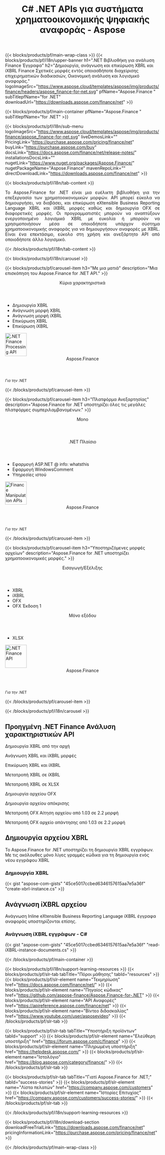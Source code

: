 ﻿---
title: C# .NET APIs για συστήματα χρηματοοικονομικής ψηφιακής αναφοράς - Aspose 
weight: 20
url: /el/net/ 
description: C# ASP.NET VB.NET βιβλιοθήκη για τη μετατροπή των οικονομικών καταστάσεων σε eXtensible Business Reporting Language XBRL και iXBRL για ανάλυση για τη δημιουργία XBRL ταξινομιών και αναφορών
---
{{< blocks/products/pf/main-wrap-class >}}
{{< blocks/products/pf/i18n/upper-banner h1=".NET Βιβλιοθήκη για ανάλυση Finance Έγγραφα" h2="Δημιουργία, ανάγνωση και επικύρωση XBRL και iXBRL Finance Σχετικές μορφές εντός οποιασδήποτε διαχείρισης επιχειρηματικών διαδικασιών, Οικονομική ανάλυση και λογισμικό αναφοράς." logoImageSrc="https://www.aspose.cloud/templates/aspose/img/products/finance/headers/aspose_finance-for-net.svg" pfName="Aspose.Finance " subTitlepfName="for .NET" downloadUrl="https://downloads.aspose.com/finance/net" >}}

{{< blocks/products/pf/main-container pfName="Aspose.Finance " subTitlepfName="for .NET" >}}

{{< blocks/products/pf/i18n/sub-menu logoImageSrc="https://www.aspose.cloud/templates/aspose/img/products/finance/aspose_finance-for-net.svg" liveDemosLink="" PricingLink="https://purchase.aspose.com/pricing/finance/net" buyLink="https://purchase.aspose.com/buy" docsLink="https://docs.aspose.com/finance/net/release-notes/" installationsDocsLink="" nugetLink="https://www.nuget.org/packages/Aspose.Finance/" nugetPackageName="Aspose.Finance" mavenRepoLink="" directDownloadLink="https://downloads.aspose.com/finance/net" >}}

{{< blocks/products/pf/i18n/tab-content >}}
<p align="justify"> Το Aspose.Finance for .NET είναι μια ευέλικτη βιβλιοθήκη για την επεξεργασία των χρηματοοικονομικών μορφών. API μπορεί εύκολα να δημιουργήσει, να διαβάσει, και επικύρωση eXtensible Business Reporting Language XBRL και iXBRL μορφές καθώς και δημιουργία OFX σε διαφορετικές μορφές. Οι προγραμματιστές μπορούν να αναπτύξουν ενεργοποιημένο λογισμικό XBRL με ευκολία ή μπορούν να χρησιμοποιήσουν μέσα σε οποιοδήποτε υπάρχον σύστημα χρηματοοικονομικής αναφοράς για να δημιουργήσουν αναφορές με XBRL. Είναι ένα επεκτάσιμο, εύκολο στη χρήση και ανεξάρτητο API από οποιοδήποτε άλλο λογισμικό.</p>

{{< /blocks/products/pf/i18n/tab-content >}}

<!--Diagrams Start-->
{{< blocks/products/pf/i18n/carousel >}}

{{< blocks/products/pf/carousel-item h3="Με μια ματιά" description="Μια επισκόπηση του Aspose.Finance for .NET API." >}}
<div class="diagram1 d1-net">
 <div class="d1-row">
  <div class="d1-col d1-left">
   <header>
    <i class="fa fa-cogs">
    </i>
    Κύρια χαρακτηριστικά
   </header>
   <ul>
    <li>
     Δημιουργία XBRL
    </li>
    <li>
     Ανάγνωση μορφή XBRL
    </li>
    <li>
     Ανάγνωση μορφή iXBRL
    </li>
    <li>
     Επικύρωση XBRL
    </li>
    <li>
     Επικύρωση iXBRL
    </li>
   </ul>
  </div>
  <!--/left-->
  <div class="d1-col d1-right">
   <!--<header><i class="fa fa-cogs"> </i>General Features</header>

<ul>

<li>File Loading</li>

</ul>-->
  </div>
  <!--/right-->
 </div>
 <!--/row-->
 <div class="d1-logo">
  <img width="70" height="75" alt=".NET Finance Processing API" src="https://www.aspose.cloud/templates/aspose/img/products/finance/aspose_finance-for-net.svg"/>
  <header>
   Aspose.Finance
  </header>
  <footer>
   <small>
    <em>
     Για την
    </em>
    .NET
   </small>
  </footer>
 </div>
 <!--/logo-->
</div>

{{< /blocks/products/pf/carousel-item >}}

{{< blocks/products/pf/carousel-item h3="Πλατφόρμα Ανεξαρτησίας" description="Aspose.Finance for .NET υποστηρίζει όλες τις μεγάλες πλατφόρμες συμπεριλαμβανομένων." >}}
<div class="diagram1 d1-net">
 <div class="d1-row">
  <div class="d1-col d1-left">
   <header>
    <i class="fa fa-cubes">
    </i>
    Mono
   </header>
  </div>
  <!--/left-->
  <div class="d1-col d1-right">
   <header>
    <i class="fa fa-cubes">
    </i>
    .NET Πλαίσιο
   </header>
   <ul>
    <li>
     Εφαρμογή ASP.NET @ info: whatsthis
    </li>
    <li>
     Εφαρμογή WindowsComment
    </li>
    <li>
     Υπηρεσίες ιστού
    </li>
   </ul>
  </div>
  <!--/right-->
 </div>
 <!--/row-->
 <div class="d1-logo">
  <img width="70" height="75" alt="Finance Manipulation APIs" src="https://www.aspose.cloud/templates/aspose/img/products/finance/aspose_finance-for-net.svg"/>
  <header>
   Aspose.Finance
  </header>
  <footer>
   <small>
    <em>
     Για την
    </em>
    .NET
   </small>
  </footer>
 </div>
 <!--/logo-->
</div>

{{< /blocks/products/pf/carousel-item >}}

{{< blocks/products/pf/carousel-item h3="Υποστηριζόμενες μορφές αρχείων" description="Aspose.Finance for .NET υποστηρίζει χρηματοοικονομικές μορφές." >}}
<div class="diagram1 d2 d1-net">
 <div class="d1-row">
  <div class="d1-col d1-left">
   <header>
    <i class="fa fa-arrows-v">
    </i>
    Εισαγωγή/Εξέλιξης
   </header>
   <ul>
    <li>
     XBRL
    </li>
    <li>
     iXBRL
    </li>
    <li>
     OFX
    </li>
    <li>
     OFX Έκδοση 1
    </li>
   </ul>
  </div>
  <!--/left-->
  <div class="d1-col d1-right">
   <header><i class="fa  fa-mail-forward"> </i> Μόνο εξόδου</header>

<ul>

<li>XLSX</li>

</ul>
  </div>
  <!--/right-->
 </div>
 <!--/row-->
 <div class="d1-logo">
  <img width="70" height="75" alt=".NET Finance API" src="https://www.aspose.cloud/templates/aspose/img/products/finance/aspose_finance-for-net.svg"/>
  <header>
   Aspose.Finance
  </header>
  <footer>
   <small>
    <em>
     Για την
    </em>
    .NET
   </small>
  </footer>
 </div>
 <!--/logo-->
</div>

{{< /blocks/products/pf/carousel-item >}}

{{< /blocks/products/pf/i18n/carousel >}}
<!--Diagrams End-->

<!--Feature-section Start-->
<div class="container-fluid features-section bg-gray singleproduct">
 <a class="anchor" id="features" name="features">
 </a>
 <div class="row">
  <div class="container">
   <h2 class="pr-ft">
    Προηγμένη .NET Finance Ανάλυση χαρακτηριστικών API
   </h2>
   <p>
   </p>
   <div class="col-lg-4">
    <em class="fa fa-plus-square-o ico-blue fa-2x col-lg-2">
    </em>
    <p class="col-lg-10">
     Δημιουργία XBRL από την αρχή
    </p>
   </div>
   <div class="col-lg-4">
    <em class="fa fa-check ico-blue fa-2x col-lg-2">
    </em>
    <p class="col-lg-10">
     Ανάγνωση XBRL και iXBRL μορφές
    </p>
   </div>
   <div class="col-lg-4">
    <em class="fa fa-cog ico-blue fa-2x col-lg-2">
    </em>
    <p class="col-lg-10">
     Επικύρωση XBRL και iXBRL
    </p>
   </div>
 <div class="col-lg-4">
    <em class="fa fa-mail-forward ico-blue fa-2x col-lg-2">
    </em>
    <p class="col-lg-10">
     Μετατροπή XBRL σε iXBRL
    </p>
   </div>
   <div class="col-lg-4">
    <em class="fa fa-mail-forward ico-blue fa-2x col-lg-2">
    </em>
    <p class="col-lg-10">
     Μετατροπή XBRL σε XLSX
    </p>
   </div>
   <div class="col-lg-4">
    <em class="fa fa-plus-square-o ico-blue fa-2x col-lg-2">
    </em>
    <p class="col-lg-10">
     Δημιουργία αρχείου OFX
    </p>
   </div>
   <div class="col-lg-4">
    <em class="fa fa-plus-square-o ico-blue fa-2x col-lg-2">
    </em>
    <p class="col-lg-10">
     Δημιουργία αρχείου απόκρισης
    </p>
   </div>

   <div class="col-lg-4">
    <em class="fa fa-mail-forward ico-blue fa-2x col-lg-2">
    </em>
    <p class="col-lg-10">
     Μετατροπή OFX Αίτηση αρχείου από 1.03 σε 2.2 μορφή
    </p>
   </div>
   <div class="col-lg-4">
    <em class="fa fa-mail-forward ico-blue fa-2x col-lg-2">
    </em>
    <p class="col-lg-10">
     Μετατροπή OFX αρχείο απάντησης από 1.03 σε 2.2 μορφή
    </p>
   </div>
   <!--<div class="col-lg-4"><em class="fa fa-shield ico-blue fa-2x col-lg-2"> </em>

<p class="col-lg-10">Validate XBRL</p>

</div>

<div class="col-lg-4"><em class="fa fa-plus ico-blue fa-2x col-lg-2"> </em>

<p class="col-lg-10">Validate iXRL</p>

</div>

<div class="col-lg-4"><em class="fa fa-edit ico-blue fa-2x col-lg-2"> </em>

<p class="col-lg-10">Change the node properties</p>

</div>

<div class="col-lg-4"><em class="fa fa-cog ico-blue fa-2x col-lg-2"> </em>

<p class="col-lg-10">Content navigation using XPath Query</p>

</div>

<div class="col-lg-4"><em class="fa fa-recycle ico-blue fa-2x col-lg-2"> </em>

<p class="col-lg-10">Navigate via CSS Selectors, Element and Document Traversal</p>

</div>

<div class="col-lg-4"><em class="fa fa-cogs ico-blue fa-2x col-lg-2"> </em>

<p class="col-lg-10">DOM Tree manipulation of official SVG specifications</p>

</div>-->
   <div class="col-lg-12">
    <h2 class="h2title">
     Δημιουργία αρχείου XBRL
    </h2>
    <p>
     Το Aspose.Finance for .NET υποστηρίζει τη δημιουργία XBRL εγγράφων. Με τις ακόλουθες μόνο λίγες γραμμές κώδικα για τη δημιουργία ενός νέου εγγράφου XBRL
    </p>
    <div class="codeblock" id="code">
     <h3>
      Δημιουργία XBRL
     </h3>
{{< gist "aspose-com-gists" "45ce5017ccbed6346157615aa7e5a36f" "create-xbrl-instance.cs" >}}
    </div>
   </div>
   <div class="col-lg-12">
    <h2 class="h2title">
     Ανάγνωση iXBRL αρχείου
    </h2>
    <p>
     Ανάγνωση Inline eXtensible Business Reporting Language iXBRL έγγραφα αναφοράς υποστηρίζονται επίσης.
    </p>
    <div class="codeblock" id="code">
     <h3>
      Ανάγνωση iXBRL εγγράφων - C#
     </h3>
{{< gist "aspose-com-gists" "45ce5017ccbed6346157615aa7e5a36f" "read-iXBRL-instance-documents.cs" >}}
    </div>
   </div>
   <!--<div class="col-lg-12">

<h2 class="h2title">Various Imaging Filters</h2>

<p>Aspose.PUB for .NET provides the core imaging features such as color adjustment via its class libraries. Developers can easily adjust brightness, contrast or gamma on raster image loaded by the API. Furthermore, developers can dynamically dither or blur images as well as use popular filters including Median, Gauss Wiener, Motion Wiener and Bradley Threshold.</p>

</div>-->
  </div>
 </div>
</div>
<!--Feature-section End-->

{{< /blocks/products/pf/main-container >}}


{{< blocks/products/pf/i18n/support-learning-resources >}}
{{< blocks/products/pf/slr-tab tabTitle="Πόροι μάθησης" tabId="resources" >}}
{{< blocks/products/pf/slr-element name="Τεκμηρίωση" href="https://docs.aspose.com/finance/net/" >}}
{{< blocks/products/pf/slr-element name="Πηγαίος κώδικας" href="https://github.com/aspose-finance/Aspose.Finance-for-.NET" >}}
{{< blocks/products/pf/slr-element name="API Αναφορές" href="https://apireference.aspose.com/finance/net" >}}
{{< blocks/products/pf/slr-element name="Βίντεο διδασκαλίας" href="https://www.youtube.com/user/asposevideo" >}}
{{< /blocks/products/pf/slr-tab >}}

{{< blocks/products/pf/slr-tab tabTitle="Υποστήριξη προϊόντων" tabId="support" >}}
{{< blocks/products/pf/slr-element name="Ελεύθερη υποστήριξη" href="https://forum.aspose.com/c/finance" >}}
{{< blocks/products/pf/slr-element name="Πληρωμένη υποστήριξη" href="https://helpdesk.aspose.com/" >}}
{{< blocks/products/pf/slr-element name="Ιστολόγιο" href="https://blog.aspose.com/category/finance/" >}}
{{< /blocks/products/pf/slr-tab >}}

{{< blocks/products/pf/slr-tab tabTitle="Γιατί Aspose.Finance for .NET;" tabId="success-stories" >}}
{{< blocks/products/pf/slr-element name="Λίστα πελατών" href="https://company.aspose.com/customers" >}}
{{< blocks/products/pf/slr-element name="Ιστορίες Επιτυχίας" href="https://company.aspose.com/customers/success-stories/" >}}
{{< /blocks/products/pf/slr-tab >}}

{{< /blocks/products/pf/i18n/support-learning-resources >}}

{{< blocks/products/pf/i18n/download-section downloadFreeTrialLink="https://downloads.aspose.com/finance/net" pricingInformationLink="https://purchase.aspose.com/pricing/finance/net" >}}


{{< /blocks/products/pf/main-wrap-class >}}
